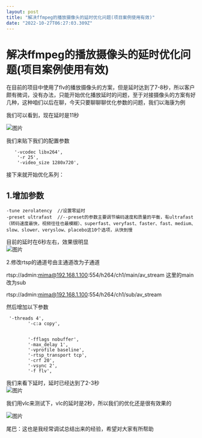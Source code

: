 ```yaml
---
layout: post
title: "解决ffmpeg的播放摄像头的延时优化问题(项目案例使用有效)"
date: "2022-10-27T06:27:03.309Z"
---
```

解决ffmpeg的播放摄像头的延时优化问题(项目案例使用有效)
===============================

在目前的项目中使用了flv的播放摄像头的方案，但是延时达到了7-8秒，所以客户颇有微词，没有办法，只能开始优化播放延时的问题，至于对接摄像头的方案有好几种，这种咱们以后在聊，今天只要聊聊聊优化参数的问题，我们以海康为例

我们可以看到，现在延时是11秒

![图片](https://img2022.cnblogs.com/blog/2589936/202210/2589936-20221027111327768-30624845.png)

我们来贴下我们的配置参数

       '-vcodec libx264',
        '-r 25',
        '-video_size 1280x720',
    

接下来就开始优化系列：

1.增加参数
------

    -tune zerolatency  //设置零延时
    -preset ultrafast  //--preset的参数主要调节编码速度和质量的平衡，有ultrafast（转码速度最快，视频往往也最模糊）、superfast、veryfast、faster、fast、medium、slow、slower、veryslow、placebo这10个选项，从快到慢
    

目前的延时在6秒左右，效果很明显  
![图片](https://img2022.cnblogs.com/blog/2589936/202210/2589936-20221027111326733-594841506.png)

2.修改rtsp的通道号由主通道改为子通道

rtsp://admin:mima@192.168.1.100:554/h264/ch1/main/av\_stream 这里的main改为sub

rtsp://admin:mima@192.168.1.100:554/h264/ch1/sub/av\_stream

然后增加以下参数

     '-threads 4',
            '-c:a copy',
    
      
            '-fflags nobuffer',
            '-max_delay 1',
            '-vprofile baseline',
            '-rtsp_transport tcp',
            '-crf 20',
            '-vsync 2',
            '-f flv',
    

我们来看下延时，延时已经达到了2-3秒  
![图片](https://img2022.cnblogs.com/blog/2589936/202210/2589936-20221027111327599-377276687.png)

我们用vlc来测试下，vlc的延时是2秒，所以我们的优化还是很有效果的

![图片](https://img2022.cnblogs.com/blog/2589936/202210/2589936-20221027111325766-1523714036.png)

尾巴：这也是我经常调试总结出来的经验，希望对大家有所帮助